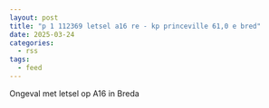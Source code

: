 ```yaml
---
layout: post
title: "p 1 112369 letsel a16 re - kp princeville 61,0 e bred"
date: 2025-03-24
categories: 
  - rss
tags: 
  - feed
---
```


Ongeval met letsel op A16 in Breda
